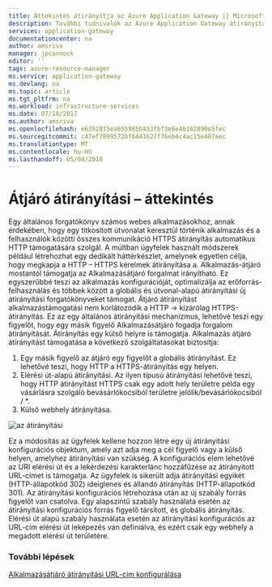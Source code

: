 ```yaml
---
title: Áttekintés átirányítja az Azure Application Gateway |} Microsoft Docs
description: További tudnivalók az Azure Application Gateway átirányítási képességét
services: application-gateway
documentationcenter: na
author: amsriva
manager: jpconnock
editor: ''
tags: azure-resource-manager
ms.service: application-gateway
ms.devlang: na
ms.topic: article
ms.tgt_pltfrm: na
ms.workload: infrastructure-services
ms.date: 07/18/2017
ms.author: amsriva
ms.openlocfilehash: e6352873ea055965b433fbf3e6e46162890e5fec
ms.sourcegitcommit: c47ef7899572bf6441627f76eb4c4ac15e487aec
ms.translationtype: MT
ms.contentlocale: hu-HU
ms.lasthandoff: 05/04/2018
---
```

# <a name="application-gateway-redirect-overview"></a>Átjáró átirányítási – áttekintés

Egy általános forgatókönyv számos webes alkalmazásokhoz, annak érdekében, hogy egy titkosított útvonalat keresztül történik alkalmazás és a felhasználók közötti összes kommunikáció HTTPS átirányítás automatikus HTTP támogatására szolgál. A múltban ügyfelek használt módszerek például létrehozhat egy dedikált háttérkészlet, amelynek egyetlen célja, hogy megkapja a HTTP – HTTPS kérelmek átirányítása a.  Alkalmazás-átjáró mostantól támogatja az Alkalmazásátjáró forgalmat irányítható. Ez egyszerűbbé teszi az alkalmazás konfigurációját, optimalizálja az erőforrás-felhasználás és többek között a globális és útvonal-alapú átirányítási új átirányítási forgatókönyveket támogat. Átjáró átirányítást alkalmazástámogatási nem korlátozódik a HTTP -> kizárólag HTTPS-átirányítás. Ez az egy általános átirányítási mechanizmus, lehetővé teszi egy figyelőt, hogy egy másik figyelő Alkalmazásátjáró fogadja forgalom átirányítását. Átirányítás egy külső helyre is támogatja. Alkalmazás átjáró átirányítást támogatása a következő szolgáltatásokat biztosítja:

1. Egy másik figyelő az átjáró egy figyelőt a globális átirányítást. Ez lehetővé teszi, hogy HTTP a HTTPS-átirányítás egy helyen.
2. Elérési út-alapú átirányítási. Az ilyen típusú átirányítási lehetővé teszi, hogy HTTP átirányítást HTTPS csak egy adott hely területre példa egy vásárlásra szolgáló bevásárlókocsiból területre jelölik/bevásárlókocsiból / *.
3. Külső webhely átirányítása.

![az átirányítási](./media/application-gateway-redirect-overview/redirect.png)

Ez a módosítás az ügyfelek kellene hozzon létre egy új átirányítási konfigurációs objektum, amely azt adja meg a cél figyelő vagy a külső helyen, amelyhez átirányítási van szükség. A konfigurációs elem lehetővé az URI elérési út és a lekérdezési karakterlánc hozzáfűzése az átirányított URL-címet is támogatja. Az ügyfelek is sikerült adja átirányítási egyikét (HTTP-állapotkód 302) ideiglenes és állandó átirányítás (HTTP-állapotkód 301). Az átirányítási konfigurációs létrehozása után az új szabály forrás figyelőt van csatolva. Egy alapszintű szabály használata esetén az átirányítási konfigurációs forrás figyelő társított, és globális átirányítás. Elérési út alapú szabály használata esetén az átirányítási konfigurációs az URL-cím elérési út leképezés van definiálva, és ezért csak egy webhely a megadott elérési út területére.

### <a name="next-steps"></a>További lépések

[Alkalmazásátjáró átirányítási URL-cím konfigurálása](application-gateway-configure-redirect-powershell.md)

